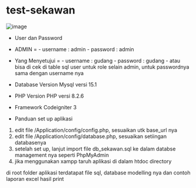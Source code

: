# test-sekawan

![image](https://github.com/AldiAE/test-sekawan/assets/61464181/f9926523-2de2-4709-b3d0-4e3a16d865e8)


- User dan Password
- ADMIN = - username : admin
          - password : admin
 - Yang Menyetujui = - username : gudang
                     - password : gudang
                     - atau bisa di cek di table sql user untuk role selain admin, untuk passwordnya sama dengan username nya
  
 - Database Version
 Mysql versi 15.1
 
 - PHP Version
 PHP versi 8.2.6
 
 - Framework 
 Codeigniter 3 
 
 - Panduan set up aplikasi

1) edit file /Application/config/config.php, sesuaikan utk base_url nya
2) edit file /Application/config/database.php, sesuaikan setiingan databasenya
3) setelah set up, lanjut import file db_sekawan.sql ke dalam databse management nya seperti PhpMyAdmin
4) jika menggunakan xampp taruh aplikasi di dalam htdoc directory

di root folder aplikasi terdatapat file sql, database modelling nya dan contoh laporan excel hasil print
